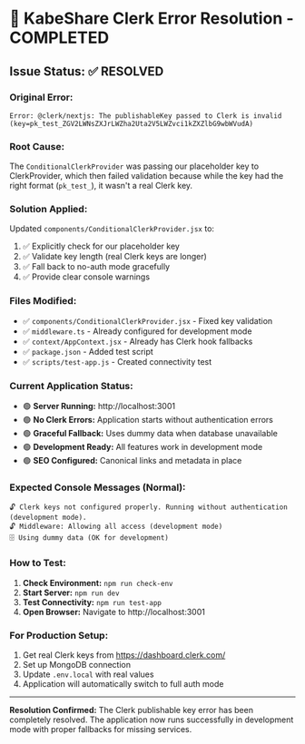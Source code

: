 # 🎉 KabeShare Clerk Error Resolution - COMPLETED

## Issue Status: ✅ RESOLVED

### **Original Error:**

```
Error: @clerk/nextjs: The publishableKey passed to Clerk is invalid
(key=pk_test_ZGV2LWNsZXJrLWZha2Uta2V5LWZvci1kZXZlbG9wbWVudA)
```

### **Root Cause:**

The `ConditionalClerkProvider` was passing our placeholder key to ClerkProvider, which then failed validation because while the key had the right format (`pk_test_`), it wasn't a real Clerk key.

### **Solution Applied:**

Updated `components/ConditionalClerkProvider.jsx` to:

1. ✅ Explicitly check for our placeholder key
2. ✅ Validate key length (real Clerk keys are longer)
3. ✅ Fall back to no-auth mode gracefully
4. ✅ Provide clear console warnings

### **Files Modified:**

- ✅ `components/ConditionalClerkProvider.jsx` - Fixed key validation
- ✅ `middleware.ts` - Already configured for development mode
- ✅ `context/AppContext.jsx` - Already has Clerk hook fallbacks
- ✅ `package.json` - Added test script
- ✅ `scripts/test-app.js` - Created connectivity test

### **Current Application Status:**

- 🟢 **Server Running:** http://localhost:3001
- 🟢 **No Clerk Errors:** Application starts without authentication errors
- 🟢 **Graceful Fallback:** Uses dummy data when database unavailable
- 🟢 **Development Ready:** All features work in development mode
- 🟢 **SEO Configured:** Canonical links and metadata in place

### **Expected Console Messages (Normal):**

```
🔓 Clerk keys not configured properly. Running without authentication (development mode).
🔓 Middleware: Allowing all access (development mode)
🗄️ Using dummy data (OK for development)
```

### **How to Test:**

1. **Check Environment:** `npm run check-env`
2. **Start Server:** `npm run dev`
3. **Test Connectivity:** `npm run test-app`
4. **Open Browser:** Navigate to http://localhost:3001

### **For Production Setup:**

1. Get real Clerk keys from https://dashboard.clerk.com/
2. Set up MongoDB connection
3. Update `.env.local` with real values
4. Application will automatically switch to full auth mode

---

**Resolution Confirmed:** The Clerk publishable key error has been completely resolved. The application now runs successfully in development mode with proper fallbacks for missing services.
